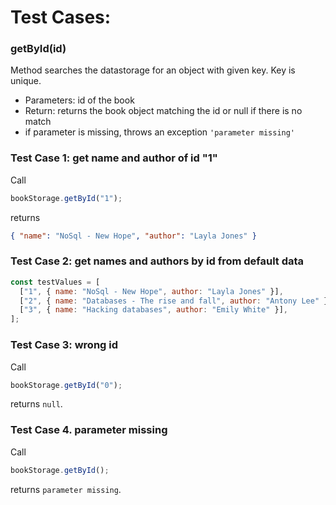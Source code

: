 # Test Cases:

### **getById(id)**

Method searches the datastorage for an object with given key. Key is unique.

- Parameters: id of the book
- Return: returns the book object matching the id or null if there is no match
- if parameter is missing, throws an exception `'parameter missing'`

### Test Case 1: get name and author of id "1"

Call

```js
bookStorage.getById("1");
```

returns

```json
{ "name": "NoSql - New Hope", "author": "Layla Jones" }
```

### Test Case 2: get names and authors by id from default data

```js
const testValues = [
  ["1", { name: "NoSql - New Hope", author: "Layla Jones" }],
  ["2", { name: "Databases - The rise and fall", author: "Antony Lee" }],
  ["3", { name: "Hacking databases", author: "Emily White" }],
];
```

### Test Case 3: wrong id

Call

```js
bookStorage.getById("0");
```

returns `null`.

### Test Case 4. parameter missing

Call

```js
bookStorage.getById();
```

returns `parameter missing`.
